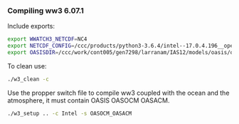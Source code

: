 ### Compiling ww3 6.07.1

Include exports:

```bash
export WWATCH3_NETCDF=NC4
export NETCDF_CONFIG=/ccc/products/python3-3.6.4/intel--17.0.4.196__openmpi--2.0.2/default/bin/nc-config
export OASISDIR=/ccc/work/cont005/gen7298/larranam/IAS12/models/oasis/oasis3-mct_intel19/bin/
```

To clean use:
```bash
./w3_clean -c
```

Use the propper switch file to compile ww3 coupled with the ocean and the atmosphere, it must contain OASIS OASOCM OASACM.

```bash
./w3_setup .. -c Intel -s OASOCM_OASACM
```
